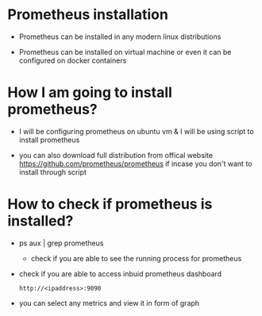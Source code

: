 # Prometheus installation 

* Prometheus can be installed in any modern linux distributions

* Prometheus can be installed on virtual machine or even it can be configured on docker containers

# How I am going to install prometheus?

* I will be configuring prometheus on ubuntu vm & I will be using script to install prometheus

* you can also download full distribution from offical website https://github.com/prometheus/prometheus if incase you don't want to install through script

# How to check if prometheus is installed?

* ps aux | grep prometheus

  - check if you are able to see the running process for prometheus

* check if you are able to access inbuid prometheus dashboard

  `http://<ipaddress>:9090`

* you can select any metrics and view it in form of graph
